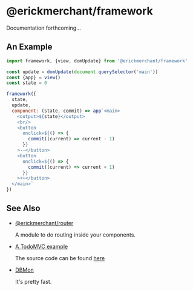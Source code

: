 # @erickmerchant/framework

Documentation forthcoming...

## An Example

``` javascript
import framework, {view, domUpdate} from '@erickmerchant/framework'

const update = domUpdate(document.querySelector('main'))
const {app} = view()
const state = 0

framework({
  state,
  update,
  component: (state, commit) => app`<main>
    <output>${state}</output>
    <br/>
    <button
      onclick=${() => {
        commit((current) => current - 1)
      }}
    >--</button>
    <button
      onclick=${() => {
        commit((current) => current + 1)
      }}
    >++</button>
  </main>`
})
```

## See Also

- [@erickmerchant/router](https://github.com/erickmerchant/router)

  A module to do routing inside your components.

- [A TodoMVC example](https://todo.erickmerchant.com)

  The source code can be found [here](https://github.com/erickmerchant/framework-todo)

- [DBMon](https://erickmerchant.github.io/js-repaint-perfs/framework/)

  It's pretty fast.
